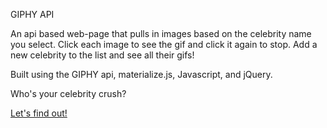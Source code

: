 GIPHY API

An api based web-page that pulls in images based on the celebrity name you select. Click each image to see the gif and click it again to stop. Add a new celebrity to the list and see all their gifs!

Built using the GIPHY api, materialize.js, Javascript, and jQuery.

Who's your celebrity crush?

<a href="https://guarded-springs-21123.herokuapp.com/">Let's find out!</a>
